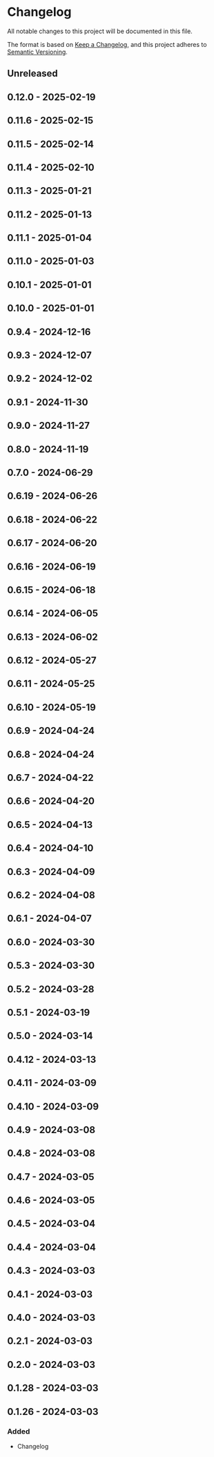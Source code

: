 # Changelog

All notable changes to this project will be documented in this file.

The format is based on [Keep a Changelog](https://keepachangelog.com/en/1.0.0/),
and this project adheres to [Semantic Versioning](https://semver.org/spec/v2.0.0.html).

## Unreleased

## 0.12.0 - 2025-02-19

## 0.11.6 - 2025-02-15

## 0.11.5 - 2025-02-14

## 0.11.4 - 2025-02-10

## 0.11.3 - 2025-01-21

## 0.11.2 - 2025-01-13

## 0.11.1 - 2025-01-04

## 0.11.0 - 2025-01-03

## 0.10.1 - 2025-01-01

## 0.10.0 - 2025-01-01

## 0.9.4 - 2024-12-16

## 0.9.3 - 2024-12-07

## 0.9.2 - 2024-12-02

## 0.9.1 - 2024-11-30

## 0.9.0 - 2024-11-27

## 0.8.0 - 2024-11-19

## 0.7.0 - 2024-06-29

## 0.6.19 - 2024-06-26

## 0.6.18 - 2024-06-22

## 0.6.17 - 2024-06-20

## 0.6.16 - 2024-06-19

## 0.6.15 - 2024-06-18

## 0.6.14 - 2024-06-05

## 0.6.13 - 2024-06-02

## 0.6.12 - 2024-05-27

## 0.6.11 - 2024-05-25

## 0.6.10 - 2024-05-19

## 0.6.9 - 2024-04-24

## 0.6.8 - 2024-04-24

## 0.6.7 - 2024-04-22

## 0.6.6 - 2024-04-20

## 0.6.5 - 2024-04-13

## 0.6.4 - 2024-04-10

## 0.6.3 - 2024-04-09

## 0.6.2 - 2024-04-08

## 0.6.1 - 2024-04-07

## 0.6.0 - 2024-03-30

## 0.5.3 - 2024-03-30

## 0.5.2 - 2024-03-28

## 0.5.1 - 2024-03-19

## 0.5.0 - 2024-03-14

## 0.4.12 - 2024-03-13

## 0.4.11 - 2024-03-09

## 0.4.10 - 2024-03-09

## 0.4.9 - 2024-03-08

## 0.4.8 - 2024-03-08

## 0.4.7 - 2024-03-05

## 0.4.6 - 2024-03-05

## 0.4.5 - 2024-03-04

## 0.4.4 - 2024-03-04

## 0.4.3 - 2024-03-03

## 0.4.1 - 2024-03-03

## 0.4.0 - 2024-03-03

## 0.2.1 - 2024-03-03

## 0.2.0 - 2024-03-03

## 0.1.28 - 2024-03-03

## 0.1.26 - 2024-03-03
### Added
- Changelog
